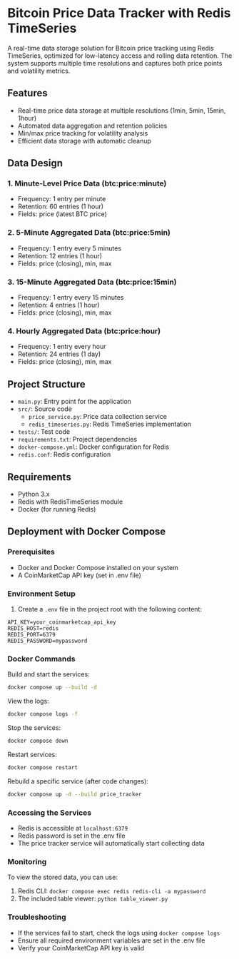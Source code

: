 # Bitcoin Price Data Tracker with Redis TimeSeries

A real-time data storage solution for Bitcoin price tracking using Redis TimeSeries, optimized for low-latency access and rolling data retention. The system supports multiple time resolutions and captures both price points and volatility metrics.

## Features
- Real-time price data storage at multiple resolutions (1min, 5min, 15min, 1hour)
- Automated data aggregation and retention policies
- Min/max price tracking for volatility analysis
- Efficient data storage with automatic cleanup

## Data Design
### 1. Minute-Level Price Data (btc:price:minute)
- Frequency: 1 entry per minute
- Retention: 60 entries (1 hour)
- Fields: price (latest BTC price)

### 2. 5-Minute Aggregated Data (btc:price:5min)
- Frequency: 1 entry every 5 minutes
- Retention: 12 entries (1 hour)
- Fields: price (closing), min, max

### 3. 15-Minute Aggregated Data (btc:price:15min)
- Frequency: 1 entry every 15 minutes
- Retention: 4 entries (1 hour)
- Fields: price (closing), min, max

### 4. Hourly Aggregated Data (btc:price:hour)
- Frequency: 1 entry every hour
- Retention: 24 entries (1 day)
- Fields: price (closing), min, max

## Project Structure
- `main.py`: Entry point for the application
- `src/`: Source code
  - `price_service.py`: Price data collection service
  - `redis_timeseries.py`: Redis TimeSeries implementation
- `tests/`: Test code
- `requirements.txt`: Project dependencies
- `docker-compose.yml`: Docker configuration for Redis
- `redis.conf`: Redis configuration

## Requirements
- Python 3.x
- Redis with RedisTimeSeries module
- Docker (for running Redis)

## Deployment with Docker Compose

### Prerequisites
- Docker and Docker Compose installed on your system
- A CoinMarketCap API key (set in .env file)

### Environment Setup
1. Create a `.env` file in the project root with the following content:
```
API_KEY=your_coinmarketcap_api_key
REDIS_HOST=redis
REDIS_PORT=6379
REDIS_PASSWORD=mypassword
```

### Docker Commands

Build and start the services:
```bash
docker compose up --build -d
```

View the logs:
```bash
docker compose logs -f
```

Stop the services:
```bash
docker compose down
```

Restart services:
```bash
docker compose restart
```

Rebuild a specific service (after code changes):
```bash
docker compose up -d --build price_tracker
```

### Accessing the Services
- Redis is accessible at `localhost:6379`
- Redis password is set in the .env file
- The price tracker service will automatically start collecting data

### Monitoring
To view the stored data, you can use:
1. Redis CLI: `docker compose exec redis redis-cli -a mypassword`
2. The included table viewer: `python table_viewer.py`

### Troubleshooting
- If the services fail to start, check the logs using `docker compose logs`
- Ensure all required environment variables are set in the .env file
- Verify your CoinMarketCap API key is valid
